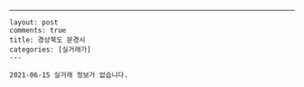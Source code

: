 ---
    layout: post
    comments: true
    title: 경상북도 문경시
    categories: [실거래가]
    ---

    2021-06-15 실거래 정보가 없습니다.

    